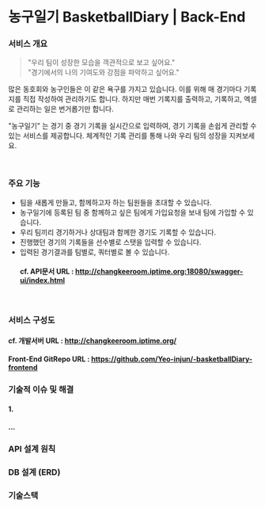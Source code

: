 # 농구일기 BasketballDiary | Back-End

### 서비스 개요
> "우리 팀이 성장한 모습을 객관적으로 보고 싶어요."<br>
"경기에서의 나의 기여도와 강점을 파악하고 싶어요."

많은 동호회와 농구인들은 이 같은 욕구를 가지고 있습니다.
이를 위해 매 경기마다 기록지를 직접 작성하여 관리하기도 합니다.
하지만 매번 기록지를 출력하고, 기록하고, 엑셀로 관리하는 일은 번거롭기만 합니다.

"농구일기" 는 경기 중 경기 기록을 실시간으로 입력하여, 경기 기록을 손쉽게 관리할 수 있는 서비스를 제공합니다.
체계적인 기록 관리를 통해 나와 우리 팀의 성장을 지켜보세요.

<br>

### 주요 기능
- 팀을 새롭게 만들고, 함께하고자 하는 팀원들을 초대할 수 있습니다.
- 농구일기에 등록된 팀 중 함께하고 싶은 팀에게 가입요청을 보내 팀에 가입할 수 있습니다.
- 우리 팀끼리 경기하거나 상대팀과 함께한 경기도 기록할 수 있습니다.
- 진행했던 경기의 기록들을 선수별로 스탯을 입력할 수 있습니다.
- 입력된 경기결과를 팀별로, 쿼터별로 볼 수 있습니다.
  #### cf. API문서 URL : http://changkeeroom.iptime.org:18080/swagger-ui/index.html

<br>

### 서비스 구성도
#### cf. 개발서버 URL : http://changkeeroom.iptime.org/
#### Front-End GitRepo URL : https://github.com/Yeo-injun/-basketballDiary-frontend


### 기술적 이슈 및 해결
#### 1.
#### ...


### API 설계 원칙

### DB 설계 (ERD)

### 기술스택


